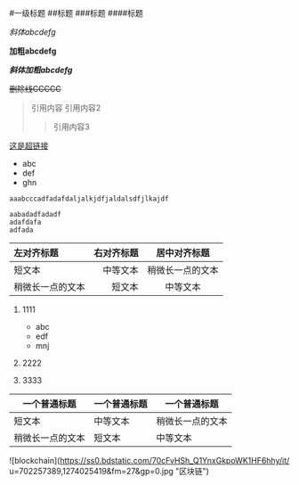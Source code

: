 #一级标题
##标题
###标题
####标题


*斜体abcdefg*

**加粗abcdefg**

***斜体加粗abcdefg***

~~删除线CCCCC~~


> 引用内容
> 引用内容2
> 
>> 引用内容3


[这是超链接](https://www.jianshu.com/p/191d1e21f7ed)


* abc
* def
* ghn




`
aaabcccadfadafdaljalkjdfjaldalsdfjlkajdf
`

```
aabadadfadadf
adafdafa
adfada
```


| 左对齐标题 | 右对齐标题 | 居中对齐标题 |
| :------| ------: | :------: |
| 短文本 | 中等文本 | 稍微长一点的文本 |
| 稍微长一点的文本 | 短文本 | 中等文本 |

1. 1111


	* abc
	* edf
	* mnj
2. 2222
3. 3333






| 一个普通标题 | 一个普通标题 | 一个普通标题 |
| ------ | ------ | ------ |
| 短文本 | 中等文本 | 稍微长一点的文本 |
| 稍微长一点的文本 | 短文本 | 中等文本 |




![blockchain](https://ss0.bdstatic.com/70cFvHSh_Q1YnxGkpoWK1HF6hhy/it/
u=702257389,1274025419&fm=27&gp=0.jpg "区块链")










